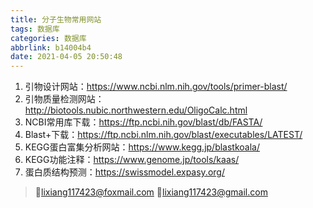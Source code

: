 ```yaml
---
title: 分子生物常用网站
tags: 数据库
categories: 数据库
abbrlink: b14004b4
date: 2021-04-05 20:50:48
---
```


1. 引物设计网站：https://www.ncbi.nlm.nih.gov/tools/primer-blast/<!-- more -->
2. 引物质量检测网站：http://biotools.nubic.northwestern.edu/OligoCalc.html
3. NCBI常用库下载：https://ftp.ncbi.nih.gov/blast/db/FASTA/
4. Blast+下载：https://ftp.ncbi.nlm.nih.gov/blast/executables/LATEST/
5. KEGG蛋白富集分析网站：https://www.kegg.jp/blastkoala/
6. KEGG功能注释：https://www.genome.jp/tools/kaas/
7. 蛋白质结构预测：https://swissmodel.expasy.org/



>💌lixiang117423@foxmail.com
>💌lixiang117423@gmail.com

